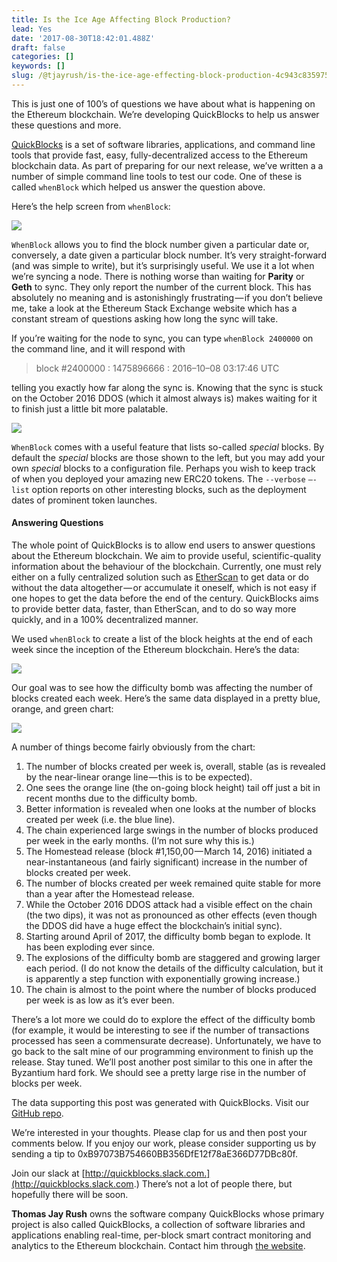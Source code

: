 ```yaml
---
title: Is the Ice Age Affecting Block Production?
lead: Yes
date: '2017-08-30T18:42:01.488Z'
draft: false
categories: []
keywords: []
slug: /@tjayrush/is-the-ice-age-effecting-block-production-4c943c835975
---
```


This is just one of 100’s of questions we have about what is happening on the Ethereum blockchain. We’re developing QuickBlocks to help us answer these questions and more.

[QuickBlocks](https://github.com/Great-Hill-Corporation/quickBlocks) is a set of software libraries, applications, and command line tools that provide fast, easy, fully-decentralized access to the Ethereum blockchain data. As part of preparing for our next release, we’ve written a a number of simple command line tools to test our code. One of these is called `whenBlock` which helped us answer the question above.

Here’s the help screen from `whenBlock`:

![](/blog/medium-posts/img/016-Is-the-Ice-Age-Affecting-Block-Production-001.png)

`WhenBlock` allows you to find the block number given a particular date or, conversely, a date given a particular block number. It’s very straight-forward (and was simple to write), but it’s surprisingly useful. We use it a lot when we’re syncing a node. There is nothing worse than waiting for **Parity** or **Geth** to sync. They only report the number of the current block. This has absolutely no meaning and is astonishingly frustrating — if you don’t believe me, take a look at the Ethereum Stack Exchange website which has a constant stream of questions asking how long the sync will take.

If you’re waiting for the node to sync, you can type `whenBlock 2400000` on the command line, and it will respond with

> block #2400000 : 1475896666 : 2016–10–08 03:17:46 UTC

telling you exactly how far along the sync is. Knowing that the sync is stuck on the October 2016 DDOS (which it almost always is) makes waiting for it to finish just a little bit more palatable.

![](/blog/medium-posts/img/016-Is-the-Ice-Age-Affecting-Block-Production-002.png)

`WhenBlock` comes with a useful feature that lists so-called _special_ blocks. By default the _special_ blocks are those shown to the left, but you may add your own _special_ blocks to a configuration file. Perhaps you wish to keep track of when you deployed your amazing new ERC20 tokens. The `--verbose` `—-list` option reports on other interesting blocks, such as the deployment dates of prominent token launches.

#### Answering Questions

The whole point of QuickBlocks is to allow end users to answer questions about the Ethereum blockchain. We aim to provide useful, scientific-quality information about the behaviour of the blockchain. Currently, one must rely either on a fully centralized solution such as [EtherScan](http://etherscan.io) to get data or do without the data altogether — or accumulate it oneself, which is not easy if one hopes to get the data before the end of the century. QuickBlocks aims to provide better data, faster, than EtherScan, and to do so way more quickly, and in a 100% decentralized manner.

We used `whenBlock` to create a list of the block heights at the end of each week since the inception of the Ethereum blockchain. Here’s the data:

![](/blog/medium-posts/img/016-Is-the-Ice-Age-Affecting-Block-Production-003.png)

Our goal was to see how the difficulty bomb was affecting the number of blocks created each week. Here’s the same data displayed in a pretty blue, orange, and green chart:

![](/blog/medium-posts/img/016-Is-the-Ice-Age-Affecting-Block-Production-004.png)

A number of things become fairly obviously from the chart:

1.  The number of blocks created per week is, overall, stable (as is revealed by the near-linear orange line — this is to be expected).
2.  One sees the orange line (the on-going block height) tail off just a bit in recent months due to the difficulty bomb.
3.  Better information is revealed when one looks at the number of blocks created per week (i.e. the blue line).
4.  The chain experienced large swings in the number of blocks produced per week in the early months. (I’m not sure why this is.)
5.  The Homestead release (block #1,150,00 — March 14, 2016) initiated a near-instantaneous (and fairly significant) increase in the number of blocks created per week.
6.  The number of blocks created per week remained quite stable for more than a year after the Homestead release.
7.  While the October 2016 DDOS attack had a visible effect on the chain (the two dips), it was not as pronounced as other effects (even though the DDOS did have a huge effect the blockchain’s initial sync).
8.  Starting around April of 2017, the difficulty bomb began to explode. It has been exploding ever since.
9.  The explosions of the difficulty bomb are staggered and growing larger each period. (I do not know the details of the difficulty calculation, but it is apparently a step function with exponentially growing increase.)
10.  The chain is almost to the point where the number of blocks produced per week is as low as it’s ever been.

There’s a lot more we could do to explore the effect of the difficulty bomb (for example, it would be interesting to see if the number of transactions processed has seen a commensurate decrease). Unfortunately, we have to go back to the salt mine of our programming environment to finish up the release. Stay tuned. We’ll post another post similar to this one in after the Byzantium hard fork. We should see a pretty large rise in the number of blocks per week.

The data supporting this post was generated with QuickBlocks. Visit our [GitHub repo](https://github.com/Great-Hill-Corporation/quickBlocks/tree/master/src/other/articles).

We’re interested in your thoughts. Please clap for us and then post your comments below. If you enjoy our work, please consider supporting us by sending a tip to 0xB97073B754660BB356DfE12f78aE366D77DBc80f.

Join our slack at [http://quickblocks.slack.com.](http://quickblocks.slack.com.) There’s not a lot of people there, but hopefully there will be soon.

**Thomas Jay Rush** owns the software company QuickBlocks whose primary project is also called QuickBlocks, a collection of software libraries and applications enabling real-time, per-block smart contract monitoring and analytics to the Ethereum blockchain. Contact him through [the website](http://www.quickblocks.io).

